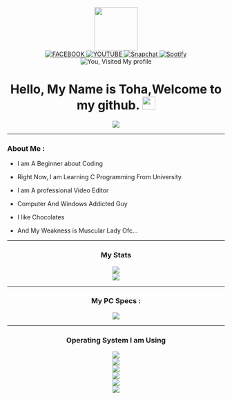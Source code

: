 <div id="header" align="center">
  <img src="https://media.giphy.com/media/M9gbBd9nbDrOTu1Mqx/giphy.gif" width="100"/>
<div id="badges">
  <a href="www.facebook.com/TohaAE2019">
    <img src="https://img.shields.io/badge/Facebook-1877F2?style=for-the-badge&logo=facebook&logoColor=white" alt="FACEBOOK"/>
  </a>
  <a href="www.youtube.com/TohaAbdullah">
    <img src="https://img.shields.io/badge/YouTube-red?style=for-the-badge&logo=youtube&logoColor=white" alt="YOUTUBE"/>
  </a>
  <a href="www.snapchat.com/add/TohaABDSys">
    <img src="https://img.shields.io/badge/Snapchat-FFFC00?style=for-the-badge&logo=snapchat&logoColor=white" alt="Snapchat"/>
  </a>
  <a href="www.https://open.spotify.com/user/7rqo40pbyo1iaj8crtmzvrpy2">
    <img src="https://img.shields.io/badge/Spotify-1ED760?&style=for-the-badge&logo=spotify&logoColor=white" alt="Spotify"/>
  </a>
  <div align="center">
  <img src="https://komarev.com/ghpvc/?username=TohaAbdullah8642&style=flat-square&color=blue" alt="You, Visited My profile"/>
  <h1>
  Hello, My Name is Toha,Welcome to my github.
  <img src="https://media.giphy.com/media/hvRJCLFzcasrR4ia7z/giphy.gif" width="30px"/>
</h1>
  <div align="center">
  <img src="https://media.discordapp.net/attachments/1034758288228745226/1034758602281472000/Untitled-1_copy10.png"/>
</div>
  
  ---
  
<div id="header" align="Left">

###  About Me :
  
- I am A Beginner about Coding 
  
- Right Now, I am Learning C Programming From University. 
  
- I am A professional Video Editor
  
- Computer And Windows Addicted Guy
  
- I like Chocolates 
  
- And My Weakness is Muscular Lady Ofc...
  
</div>

  ---

### My Stats

  <div align="center">
  <img src="https://github-readme-stats.vercel.app/api?username=TohaAbdullah8642&theme=blue-green"/>
</div>

  <div align="center">
  <img src="https://github-readme-stats.vercel.app/api/top-langs/?username=TohaAbdullah8642&theme=blue-green"/>
</div>
  
  ---

### My PC Specs : 
  
 <div align="center">
  <img src="https://media.discordapp.net/attachments/578955768666128406/964089088175120404/unknown.png"/>
</div>

  ---
  
 ### Operating System I am Using
  
  <div align="center">
  <img src="https://img.shields.io/badge/Android-3DDC84?style=for-the-badge&logo=android&logoColor=white"/>
  </div>
  <div align="center">
  <img src="https://media.discordapp.net/attachments/696814188076466247/1011880330749296650/Screenshot_20220824-120652_Lawnchair.png?width=431&height=933"/>
  </div>
  
  <div align="center">
  <img src="https://img.shields.io/badge/iOS-000000?style=for-the-badge&logo=ios&logoColor=white"/>
  </div>
  <div align="center">
  <img src="https://media.discordapp.net/attachments/1034758288228745226/1034763239181008926/unknown.png"/>
  </div>
  
  <div align="center">
  <img src="https://img.shields.io/badge/Windows-0078D6?style=for-the-badge&logo=windows&logoColor=white"/>
  </div>
  <div align="center">
  <img src="https://media.discordapp.net/attachments/696814188076466247/1019222348840316990/unknown.png?width=1080&height=1080"/>
  </div>
  
  
  
  
  
  
  
  
